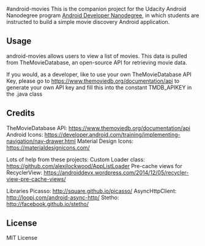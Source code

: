 #android-movies
This is the companion project for the Udacity Android Nanodegree program [Android Developer Nanodegree](https://www.udacity.com/nanodegree), in which students are instructed to build a simple movie discovery Android application.

## Usage

android-movies allows users to view a list of movies.
This data is pulled from TheMovieDatabase, an open-source API for retrieving movie data.

If you would, as a developer, like to use your own TheMovieDatabase API Key, please go to https://www.themoviedb.org/documentation/api to generate your own API key and fill this into the constant TMDB_APIKEY in the .java class

## Credits

TheMovieDatabase API: https://www.themoviedb.org/documentation/api
Android Icons: https://developer.android.com/training/implementing-navigation/nav-drawer.html
Material Design Icons: https://materialdesignicons.com/

Lots of help from these projects:
Custom Loader class: https://github.com/alexjlockwood/AppListLoader
Pre-cache views for RecyclerView: https://androiddevx.wordpress.com/2014/12/05/recycler-view-pre-cache-views/

Libraries
Picasso: http://square.github.io/picasso/
AsyncHttpClient: http://loopj.com/android-async-http/
Stetho: http://facebook.github.io/stetho/

## License

MIT License

